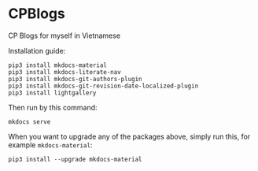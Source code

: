 # CPBlogs
CP Blogs for myself in Vietnamese

Installation guide:

```
pip3 install mkdocs-material
pip3 install mkdocs-literate-nav
pip3 install mkdocs-git-authors-plugin
pip3 install mkdocs-git-revision-date-localized-plugin
pip3 install lightgallery
```

Then run by this command:
```
mkdocs serve
```

When you want to upgrade any of the packages above, simply run this, for example `mkdocs-material`:
```
pip3 install --upgrade mkdocs-material
```

